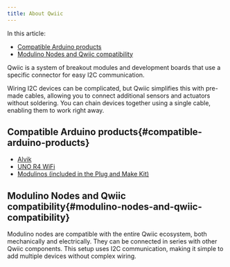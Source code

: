 ```yaml
---
title: About Qwiic
---
```

In this article:

- [Compatible Arduino products](#compatible-arduino-products)
- [Modulino Nodes and Qwiic compatibility](#modulino-nodes-and-qwiic-compatibility)

Qwiic is a system of breakout modules and development boards that use a specific connector for easy I2C communication.

Wiring I2C devices can be complicated, but Qwiic simplifies this with pre-made cables, allowing you to connect additional sensors and actuators without soldering. You can chain devices together using a single cable, enabling them to work right away.

## Compatible Arduino products{#compatible-arduino-products}

- [Alvik](https://docs.arduino.cc/tutorials/alvik/user-manual/#qwiic-connectors)
- [UNO R4 WiFi](https://docs.arduino.cc/tutorials/uno-r4-wifi/qwiic/#qwiic)
- [Modulinos (included in the Plug and Make Kit)](https://docs.arduino.cc/hardware/plug-and-make-kit/#features:~:text=Qwiic%20Connectors,building%20complex%20circuits.)

## Modulino Nodes and Qwiic compatibility{#modulino-nodes-and-qwiic-compatibility}

Modulino nodes are compatible with the entire Qwiic ecosystem, both mechanically and electrically. They can be connected in series with other Qwiic components. This setup uses I2C communication, making it simple to add multiple devices without complex wiring.
